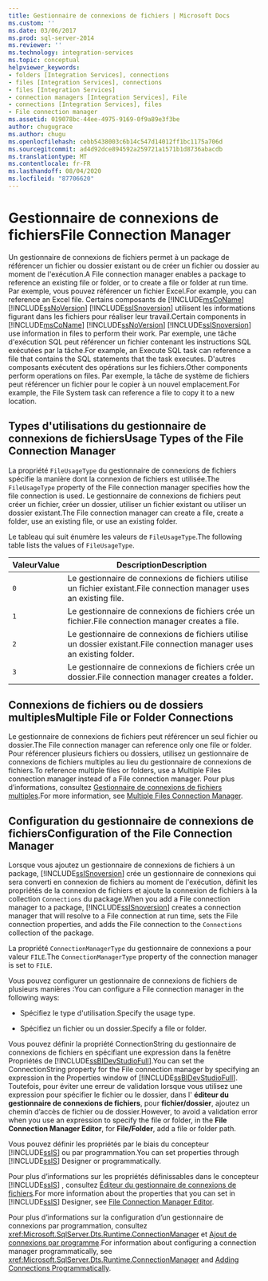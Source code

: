 ```yaml
---
title: Gestionnaire de connexions de fichiers | Microsoft Docs
ms.custom: ''
ms.date: 03/06/2017
ms.prod: sql-server-2014
ms.reviewer: ''
ms.technology: integration-services
ms.topic: conceptual
helpviewer_keywords:
- folders [Integration Services], connections
- files [Integration Services], connections
- files [Integration Services]
- connection managers [Integration Services], File
- connections [Integration Services], files
- File connection manager
ms.assetid: 019078bc-44ee-4975-9169-0f9a89e3f3be
author: chugugrace
ms.author: chugu
ms.openlocfilehash: cebb5438003c6b14c547d14012ff1bc1175a706d
ms.sourcegitcommit: ad4d92dce894592a259721a1571b1d8736abacdb
ms.translationtype: MT
ms.contentlocale: fr-FR
ms.lasthandoff: 08/04/2020
ms.locfileid: "87706620"
---
```

# <a name="file-connection-manager"></a><span data-ttu-id="f4ca7-102">Gestionnaire de connexions de fichiers</span><span class="sxs-lookup"><span data-stu-id="f4ca7-102">File Connection Manager</span></span>
  <span data-ttu-id="f4ca7-103">Un gestionnaire de connexions de fichiers permet à un package de référencer un fichier ou dossier existant ou de créer un fichier ou dossier au moment de l'exécution.</span><span class="sxs-lookup"><span data-stu-id="f4ca7-103">A File connection manager enables a package to reference an existing file or folder, or to create a file or folder at run time.</span></span> <span data-ttu-id="f4ca7-104">Par exemple, vous pouvez référencer un fichier Excel.</span><span class="sxs-lookup"><span data-stu-id="f4ca7-104">For example, you can reference an Excel file.</span></span> <span data-ttu-id="f4ca7-105">Certains composants de [!INCLUDE[msCoName](../../includes/msconame-md.md)] [!INCLUDE[ssNoVersion](../../includes/ssnoversion-md.md)] [!INCLUDE[ssISnoversion](../../includes/ssisnoversion-md.md)] utilisent les informations figurant dans les fichiers pour réaliser leur travail.</span><span class="sxs-lookup"><span data-stu-id="f4ca7-105">Certain components in [!INCLUDE[msCoName](../../includes/msconame-md.md)] [!INCLUDE[ssNoVersion](../../includes/ssnoversion-md.md)] [!INCLUDE[ssISnoversion](../../includes/ssisnoversion-md.md)] use information in files to perform their work.</span></span> <span data-ttu-id="f4ca7-106">Par exemple, une tâche d'exécution SQL peut référencer un fichier contenant les instructions SQL exécutées par la tâche.</span><span class="sxs-lookup"><span data-stu-id="f4ca7-106">For example, an Execute SQL task can reference a file that contains the SQL statements that the task executes.</span></span> <span data-ttu-id="f4ca7-107">D'autres composants exécutent des opérations sur les fichiers.</span><span class="sxs-lookup"><span data-stu-id="f4ca7-107">Other components perform operations on files.</span></span> <span data-ttu-id="f4ca7-108">Par exemple, la tâche de système de fichiers peut référencer un fichier pour le copier à un nouvel emplacement.</span><span class="sxs-lookup"><span data-stu-id="f4ca7-108">For example, the File System task can reference a file to copy it to a new location.</span></span>  
  
## <a name="usage-types-of-the-file-connection-manager"></a><span data-ttu-id="f4ca7-109">Types d'utilisations du gestionnaire de connexions de fichiers</span><span class="sxs-lookup"><span data-stu-id="f4ca7-109">Usage Types of the File Connection Manager</span></span>  
 <span data-ttu-id="f4ca7-110">La propriété `FileUsageType` du gestionnaire de connexions de fichiers spécifie la manière dont la connexion de fichiers est utilisée.</span><span class="sxs-lookup"><span data-stu-id="f4ca7-110">The `FileUsageType` property of the File connection manager specifies how the file connection is used.</span></span> <span data-ttu-id="f4ca7-111">Le gestionnaire de connexions de fichiers peut créer un fichier, créer un dossier, utiliser un fichier existant ou utiliser un dossier existant.</span><span class="sxs-lookup"><span data-stu-id="f4ca7-111">The File connection manager can create a file, create a folder, use an existing file, or use an existing folder.</span></span>  
  
 <span data-ttu-id="f4ca7-112">Le tableau qui suit énumère les valeurs de `FileUsageType`.</span><span class="sxs-lookup"><span data-stu-id="f4ca7-112">The following table lists the values of `FileUsageType`.</span></span>  
  
|<span data-ttu-id="f4ca7-113">Valeur</span><span class="sxs-lookup"><span data-stu-id="f4ca7-113">Value</span></span>|<span data-ttu-id="f4ca7-114">Description</span><span class="sxs-lookup"><span data-stu-id="f4ca7-114">Description</span></span>|  
|-----------|-----------------|  
|`0`|<span data-ttu-id="f4ca7-115">Le gestionnaire de connexions de fichiers utilise un fichier existant.</span><span class="sxs-lookup"><span data-stu-id="f4ca7-115">File connection manager uses an existing file.</span></span>|  
|`1`|<span data-ttu-id="f4ca7-116">Le gestionnaire de connexions de fichiers crée un fichier.</span><span class="sxs-lookup"><span data-stu-id="f4ca7-116">File connection manager creates a file.</span></span>|  
|`2`|<span data-ttu-id="f4ca7-117">Le gestionnaire de connexions de fichiers utilise un dossier existant.</span><span class="sxs-lookup"><span data-stu-id="f4ca7-117">File connection manager uses an existing folder.</span></span>|  
|`3`|<span data-ttu-id="f4ca7-118">Le gestionnaire de connexions de fichiers crée un dossier.</span><span class="sxs-lookup"><span data-stu-id="f4ca7-118">File connection manager creates a folder.</span></span>|  
  
## <a name="multiple-file-or-folder-connections"></a><span data-ttu-id="f4ca7-119">Connexions de fichiers ou de dossiers multiples</span><span class="sxs-lookup"><span data-stu-id="f4ca7-119">Multiple File or Folder Connections</span></span>  
 <span data-ttu-id="f4ca7-120">Le gestionnaire de connexions de fichiers peut référencer un seul fichier ou dossier.</span><span class="sxs-lookup"><span data-stu-id="f4ca7-120">The File connection manager can reference only one file or folder.</span></span> <span data-ttu-id="f4ca7-121">Pour référencer plusieurs fichiers ou dossiers, utilisez un gestionnaire de connexions de fichiers multiples au lieu du gestionnaire de connexions de fichiers.</span><span class="sxs-lookup"><span data-stu-id="f4ca7-121">To reference multiple files or folders, use a Multiple Files connection manager instead of a File connection manager.</span></span> <span data-ttu-id="f4ca7-122">Pour plus d’informations, consultez [Gestionnaire de connexions de fichiers multiples](multiple-files-connection-manager.md).</span><span class="sxs-lookup"><span data-stu-id="f4ca7-122">For more information, see [Multiple Files Connection Manager](multiple-files-connection-manager.md).</span></span>  
  
## <a name="configuration-of-the-file-connection-manager"></a><span data-ttu-id="f4ca7-123">Configuration du gestionnaire de connexions de fichiers</span><span class="sxs-lookup"><span data-stu-id="f4ca7-123">Configuration of the File Connection Manager</span></span>  
 <span data-ttu-id="f4ca7-124">Lorsque vous ajoutez un gestionnaire de connexions de fichiers à un package, [!INCLUDE[ssISnoversion](../../includes/ssisnoversion-md.md)] crée un gestionnaire de connexions qui sera converti en connexion de fichiers au moment de l'exécution, définit les propriétés de la connexion de fichiers et ajoute la connexion de fichiers à la collection `Connections` du package.</span><span class="sxs-lookup"><span data-stu-id="f4ca7-124">When you add a File connection manager to a package, [!INCLUDE[ssISnoversion](../../includes/ssisnoversion-md.md)] creates a connection manager that will resolve to a File connection at run time, sets the File connection properties, and adds the File connection to the `Connections` collection of the package.</span></span>  
  
 <span data-ttu-id="f4ca7-125">La propriété `ConnectionManagerType` du gestionnaire de connexions a pour valeur `FILE`.</span><span class="sxs-lookup"><span data-stu-id="f4ca7-125">The `ConnectionManagerType` property of the connection manager is set to `FILE`.</span></span>  
  
 <span data-ttu-id="f4ca7-126">Vous pouvez configurer un gestionnaire de connexions de fichiers de plusieurs manières :</span><span class="sxs-lookup"><span data-stu-id="f4ca7-126">You can configure a File connection manager in the following ways:</span></span>  
  
-   <span data-ttu-id="f4ca7-127">Spécifiez le type d'utilisation.</span><span class="sxs-lookup"><span data-stu-id="f4ca7-127">Specify the usage type.</span></span>  
  
-   <span data-ttu-id="f4ca7-128">Spécifiez un fichier ou un dossier.</span><span class="sxs-lookup"><span data-stu-id="f4ca7-128">Specify a file or folder.</span></span>  
  
 <span data-ttu-id="f4ca7-129">Vous pouvez définir la propriété ConnectionString du gestionnaire de connexions de fichiers en spécifiant une expression dans la fenêtre Propriétés de [!INCLUDE[ssBIDevStudioFull](../../includes/ssbidevstudiofull-md.md)].</span><span class="sxs-lookup"><span data-stu-id="f4ca7-129">You can set the ConnectionString property for the File connection manager by specifying an expression in the Properties window of [!INCLUDE[ssBIDevStudioFull](../../includes/ssbidevstudiofull-md.md)].</span></span> <span data-ttu-id="f4ca7-130">Toutefois, pour éviter une erreur de validation lorsque vous utilisez une expression pour spécifier le fichier ou le dossier, dans l' **éditeur du gestionnaire de connexions de fichiers**, pour **fichier/dossier**, ajoutez un chemin d’accès de fichier ou de dossier.</span><span class="sxs-lookup"><span data-stu-id="f4ca7-130">However, to avoid a validation error when you use an expression to specify the file or folder, in the **File Connection Manager Editor**, for **File/Folder**, add a file or folder path.</span></span>  
  
 <span data-ttu-id="f4ca7-131">Vous pouvez définir les propriétés par le biais du concepteur [!INCLUDE[ssIS](../../includes/ssis-md.md)] ou par programmation.</span><span class="sxs-lookup"><span data-stu-id="f4ca7-131">You can set properties through [!INCLUDE[ssIS](../../includes/ssis-md.md)] Designer or programmatically.</span></span>  
  
 <span data-ttu-id="f4ca7-132">Pour plus d’informations sur les propriétés définissables dans le concepteur [!INCLUDE[ssIS](../../includes/ssis-md.md)] , consultez [Éditeur du gestionnaire de connexions de fichiers](../file-connection-manager-editor.md).</span><span class="sxs-lookup"><span data-stu-id="f4ca7-132">For more information about the properties that you can set in [!INCLUDE[ssIS](../../includes/ssis-md.md)] Designer, see [File Connection Manager Editor](../file-connection-manager-editor.md).</span></span>  
  
 <span data-ttu-id="f4ca7-133">Pour plus d’informations sur la configuration d’un gestionnaire de connexions par programmation, consultez <xref:Microsoft.SqlServer.Dts.Runtime.ConnectionManager> et [Ajout de connexions par programme](../building-packages-programmatically/adding-connections-programmatically.md).</span><span class="sxs-lookup"><span data-stu-id="f4ca7-133">For information about configuring a connection manager programmatically, see <xref:Microsoft.SqlServer.Dts.Runtime.ConnectionManager> and [Adding Connections Programmatically](../building-packages-programmatically/adding-connections-programmatically.md).</span></span>  
  
  
